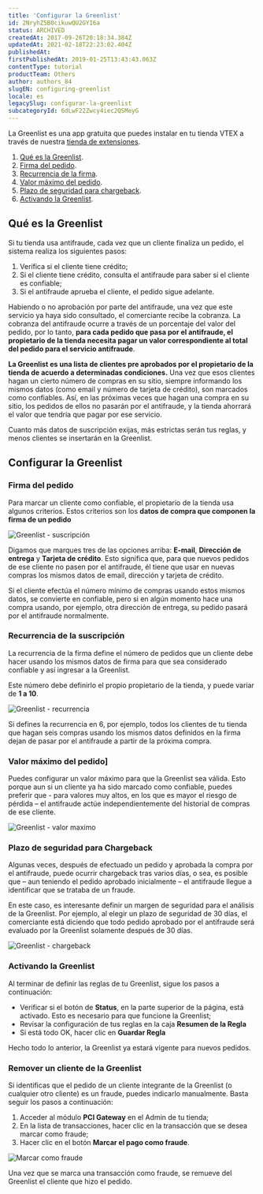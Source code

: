 ```yaml
---
title: 'Configurar la Greenlist'
id: 2NryhZ5B0cikuwQU2GYI6a
status: ARCHIVED
createdAt: 2017-09-26T20:18:34.384Z
updatedAt: 2021-02-18T22:23:02.404Z
publishedAt: 
firstPublishedAt: 2019-01-25T13:43:43.063Z
contentType: tutorial
productTeam: Others
author: authors_84
slugEN: configuring-greenlist
locale: es
legacySlug: configurar-la-greenlist
subcategoryId: 6dLwF22Zwcy4iec2QSMeyG
---
```


La Greenlist es una app gratuita que puedes instalar en tu tienda VTEX a través de nuestra [tienda de extensiones](/pt/tutorial/instalando-extensoes-na-extension-store).

1. [Qué es la Greenlist](#que-es-la-greenlist). 
2. [Firma del pedido](#firma-del-pedido).
3. [Recurrencia de la firma](#recurrencia-de-la-firma).
4. [Valor máximo del pedido](#valor-maximo-del-pedido).
5. [Plazo de seguridad para chargeback](#plazo-de-seguridad-para-chargeback).
6. [Activando la Greenlist](#activando-la-greenlist).

## Qué es la Greenlist

Si tu tienda usa antifraude, cada vez que un cliente finaliza un pedido, el sistema realiza los siguientes pasos:
1. Verifica si el cliente tiene crédito;
2. Si el cliente tiene crédito, consulta el antifraude para saber si el cliente es confiable;
3. Si el antifraude aprueba el cliente, el pedido sigue adelante.

Habiendo o no aprobación por parte del antifraude, una vez que este servicio ya haya sido consultado, el comerciante recibe la cobranza. La cobranza del antifraude ocurre a través de un porcentaje del valor del pedido, por lo tanto, __para cada pedido que pasa por el antifraude, el propietario de la tienda necesita pagar un valor correspondiente al total del pedido para el servicio antifraude__.

__La Greenlist es una lista de clientes pre aprobados por el propietario de la tienda de acuerdo a determinadas condiciones.__ Una vez que esos clientes hagan un cierto número de compras en su sitio, siempre informando los mismos datos (como email y número de tarjeta de crédito), son marcados como confiables. Así, en las próximas veces que hagan una compra en su sitio, los pedidos de ellos no pasarán por el antifraude, y la tienda ahorrará el valor que tendría que pagar por ese servicio.

<div class=“alert alert-warning”>
Cuanto más datos de suscripción exijas, más estrictas serán tus reglas, y menos clientes se insertarán en la Greenlist.
</div>

## Configurar la Greenlist

### Firma del pedido

Para marcar un cliente como confiable, el propietario de la tienda usa algunos criterios. Estos criterios son los __datos de compra que componen la firma de un pedido__

![Greenlist - suscripción](//images.contentful.com/alneenqid6w5/3CvVVFRIJ22wS6o8sq6ok6/45cdf4a8259437d36aa74a40a8a04715/Greenlist_-_assinatura.png) 

Digamos que marques tres de las opciones arriba: __E-mail__, __Dirección de entrega__ y __Tarjeta de crédito__. Esto significa que, para que nuevos pedidos de ese cliente no pasen por el antifraude, él tiene que usar en nuevas compras los mismos datos de email, dirección y tarjeta de crédito. 

Si el cliente efectúa el número mínimo de compras usando estos mismos datos, se convierte en confiable, pero si en algún momento hace una compra usando, por ejemplo, otra dirección de entrega, su pedido pasará por el antifraude normalmente.

### Recurrencia de la suscripción

La recurrencia de la firma define el número de pedidos que un cliente debe hacer usando los mismos datos de firma para que sea considerado confiable y así ingresar a la Greenlist.

Este número debe definirlo el propio propietario de la tienda, y puede variar de __1 a 10__.

![Greenlist - recurrencia](//images.contentful.com/alneenqid6w5/2TFJUnw1Cw8I0KcqCcAsmS/6aaec62228ec8ff5a38093e743a4229b/Greenlist_-_recorrencia.png)

Si defines la recurrencia en 6, por ejemplo, todos los clientes de tu tienda que hagan seis compras usando los mismos datos definidos en la firma dejan de pasar por el antifraude a partir de la próxima compra.

### Valor máximo del pedido]

Puedes configurar un valor máximo para que la Greenlist sea válida. Esto porque aun si un cliente ya ha sido marcado como confiable, puedes preferir que - para valores muy altos, en los que es mayor el riesgo de pérdida – el antifraude actúe independientemente del historial de compras de ese cliente.

![Greenlist - valor maximo](//images.contentful.com/alneenqid6w5/1CG6Wm74qIu4Qam2WekkE4/02f3e165b7970651406d667ae66e4589/Greenlist_-_valor_maximo.png)

### Plazo de seguridad para Chargeback

Algunas veces, después de efectuado un pedido y aprobada la compra por el antifraude, puede ocurrir chargeback tras varios días, o sea, es posible que – aun teniendo el pedido aprobado inicialmente – el antifraude llegue a identificar que se trataba de un fraude. 

En este caso, es interesante definir un margen de seguridad para el análisis de la Greenlist. Por ejemplo, al elegir un plazo de seguridad de 30 días, el comerciante está diciendo que todo pedido aprobado por el antifraude será evaluado por la Greenlist solamente después de 30 días.

![Greenlist - chargeback](//images.contentful.com/alneenqid6w5/314Ig5HLCU2uy0kyYEu4gC/105ed241ac49923035a7b4d441d698e0/Greenlist_-_chargeback.png)

### Activando la Greenlist

Al terminar de definir las reglas de tu Greenlist, sigue los pasos a continuación:
- Verificar si el botón de __Status__, en la parte superior de la página, está activado. Esto es necesario para que funcione la Greenlist; 
- Revisar la configuración de tus reglas en la caja __Resumen de la Regla__
- Si está todo OK, hacer clic en __Guardar Regla__

Hecho todo lo anterior, la Greenlist ya estará vigente para nuevos pedidos.

### Remover un cliente de la Greenlist

Si identificas que el pedido de un cliente integrante de la Greenlist (o cualquier otro cliente) es un fraude, puedes indicarlo manualmente. Basta seguir los pasos a continuación:

1. Acceder al módulo __PCI Gateway__ en el Admin de tu tienda; 
2. En la lista de transacciones, hacer clic en la transacción que se desea marcar como fraude;
3. Hacer clic en el botón __Marcar el pago como fraude__.

![Marcar como fraude](//images.contentful.com/alneenqid6w5/3EiAcGulosCgQq4qCIGqQE/d0be6c70e7129f63b189c56bdb79012b/fraud.png)

Una vez que se marca una transacción como fraude, se remueve del Greenlist el cliente que hizo el pedido. 
